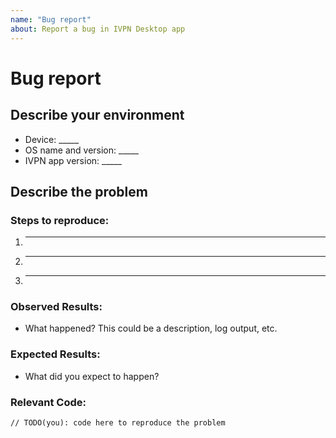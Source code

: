 ```yaml
---
name: "Bug report"
about: Report a bug in IVPN Desktop app
---
```


# Bug report

## Describe your environment

* Device: _____  
* OS name and version: _____  
* IVPN app version: _____  

## Describe the problem

### Steps to reproduce:

1. _____
2. _____
3. _____

### Observed Results:

* What happened? This could be a description, log output, etc.  

### Expected Results:

* What did you expect to happen?  

### Relevant Code:

```
// TODO(you): code here to reproduce the problem
```
